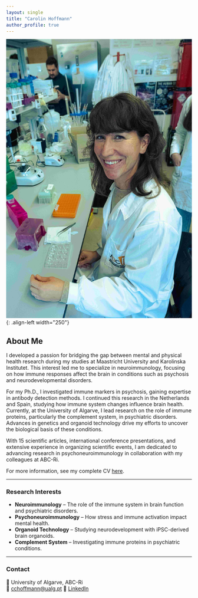 ```yaml
---
layout: single
title: "Carolin Hoffmann"
author_profile: true
---
```


![Carolin Hoffmann](images/profile.jpg){: .align-left width="250"}

## About Me

I developed a passion for bridging the gap between mental and physical health research during my studies at Maastricht University and Karolinska Institutet. This interest led me to specialize in neuroimmunology, focusing on how immune responses affect the brain in conditions such as psychosis and neurodevelopmental disorders.

For my Ph.D., I investigated immune markers in psychosis, gaining expertise in antibody detection methods. I continued this research in the Netherlands and Spain, studying how immune system changes influence brain health. Currently, at the University of Algarve, I lead research on the role of immune proteins, particularly the complement system, in psychiatric disorders. Advances in genetics and organoid technology drive my efforts to uncover the biological basis of these conditions.

With 15 scientific articles, international conference presentations, and extensive experience in organizing scientific events, I am dedicated to advancing research in psychoneuroimmunology in collaboration with my colleagues at ABC-Ri.

For more information, see my complete CV [here](https://www.cienciavitae.pt/211F-792C-1B73).

---

### Research Interests
- **Neuroimmunology** – The role of the immune system in brain function and psychiatric disorders.
- **Psychoneuroimmunology** – How stress and immune activation impact mental health.
- **Organoid Technology** – Studying neurodevelopment with iPSC-derived brain organoids.
- **Complement System** – Investigating immune proteins in psychiatric conditions.

---

### Contact
📍 University of Algarve, ABC-Ri  
📧 cchoffmann@ualg.pt 
🔗 [LinkedIn](https://www.linkedin.com/in/carolin-hoffmann-27381851/)

